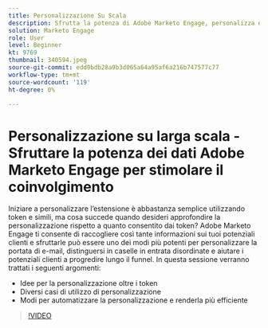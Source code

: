 ```yaml
---
title: Personalizzazione Su Scala
description: Sfrutta la potenza di Adobe Marketo Engage, personalizza oltre i token.
solution: Marketo Engage
role: User
level: Beginner
kt: 9769
thumbnail: 340594.jpeg
source-git-commit: edd0bdb28a9b3d065a64a95af6a216b747577c77
workflow-type: tm+mt
source-wordcount: '119'
ht-degree: 0%

---
```


# Personalizzazione su larga scala - Sfruttare la potenza dei dati Adobe Marketo Engage per stimolare il coinvolgimento

Iniziare a personalizzare l’estensione è abbastanza semplice utilizzando token e simili, ma cosa succede quando desideri approfondire la personalizzazione rispetto a quanto consentito dai token? Adobe Marketo Engage ti consente di raccogliere così tante informazioni sui tuoi potenziali clienti e sfruttarle può essere uno dei modi più potenti per personalizzare la portata di e-mail, distinguersi in caselle in entrata disordinate e aiutare i potenziali clienti a progredire lungo il funnel. In questa sessione verranno trattati i seguenti argomenti:

* Idee per la personalizzazione oltre i token
* Diversi casi di utilizzo di personalizzazione
* Modi per automatizzare la personalizzazione e renderla più efficiente

>[!VIDEO](https://video.tv.adobe.com/v/340594/?quality=12&learn=on)
